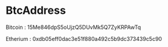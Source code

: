# BtcAddress

Bitcoin : 15Me846dpS5oUjzQ5DUvMk5Q7ZyKRPAwTq

Etherium : 0xdb05eff0dac3e51f880a492c5b9dc373439c5c90
